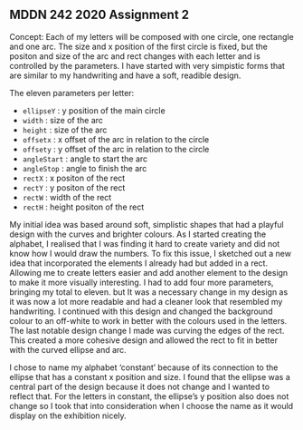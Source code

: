 ## MDDN 242 2020 Assignment 2
 
Concept: 
Each of my letters will be composed with one circle, one rectangle and one arc. The size and x position of the first circle is fixed, but the positon and size of the arc and rect changes with each letter and is controlled by the parameters. I have started with very simpistic forms that are similar to my handwriting and have a soft, readible design.

The eleven parameters per letter:
  * `ellipseY` : y position of the main circle
  * `width` : size of the arc
  * `height` : size of the arc
  * `offsetx` : x offset of the arc in relation to the circle 
  * `offsety` : y offset of the arc in relation to the circle
  * `angleStart` : angle to start the arc
  * `angleStop` : angle to finish the arc
  * `rectX` : x positon of the rect
  * `rectY` : y positon of the rect
  * `rectW` : width of the rect
  * `rectH` : height positon of the rect

My initial idea was based around soft, simplistic shapes that had a playful design with the curves and brighter colours. As I started creating the alphabet, I realised that I was finding it hard to create variety and did not know how I would draw the numbers. To fix this issue, I sketched out a new idea that incorporated the elements I already had but added in a rect. Allowing me to create letters easier and add another element to the design to make it more visually interesting. I had to add four more parameters, bringing my total to eleven. but It was a necessary change in my design as it was now a lot more readable and had a cleaner look that resembled my handwriting. I continued with this design and changed the background colour to an off-white to work in better with the colours used in the letters. The last notable design change I made was curving the edges of the rect. This created a more cohesive design and allowed the rect to fit in better with the curved ellipse and arc.

I chose to name my alphabet ‘constant’ because of its connection to the ellipse that has a constant x position and size. I found that the ellipse was a central part of the design because it does not change and I wanted to reflect that. For the letters in constant, the ellipse’s y position also does not change so I took that into consideration when I choose the name as it would display on the exhibition nicely. 
